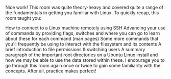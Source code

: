 Nice work! This room was quite theory-heavy and covered quite a range of the fundamentals in getting you familiar with Linux. To quickly recap, this room taught you:

How to connect to a Linux machine remotely using SSH
Advancing your use of commands by providing flags, switches and where you can go to learn about these for each command (man pages)
Some more commands that you'll frequently be using to interact with the filesystem and its contents
A brief introduction to file permissions & switching users
A summary paragraph of the important root directories on a Ubuntu Linux install and how we may be able to use the data stored within these.
I encourage you to go through this room again once or twice to gain some familiarity with the concepts. After all, practice makes perfect! 